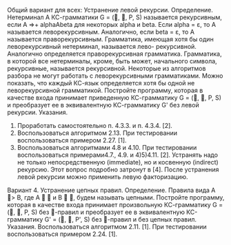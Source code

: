 Общий вариант для всех: Устранение левой рекурсии.
Определение. Нетерминал A КС-грамматики G = (, , P, S) называется рекурсивным, если A =>+ alphaAbeta для
некоторых alpha и beta. Если alpha = ε, то A называется леворекурсивным. Аналогично, если beta = ε, то А называется
праворекурсивным. Грамматика, имеющая хотя бы один леворекурсивный нетерминал, называется лево-
рекурсивной. Аналогично определяется праворекурсивная грамматика. Грамматика, в которой все
нетерминалы, кроме, быть может, начального символа, рекурсивные, называется рекурсивной.
Некоторые из алгоритмов разбора не могут работать с леворекурсивными грамматиками. Можно показать, что
каждый КС-язык определяется хотя бы одной не леворекурсивной грамматикой.
Постройте программу, которая в качестве входа принимает приведенную КС-грамматику G = (, , P, S) и
преобразует ее в эквивалентную КС-грамматику G' без левой рекурсии.
Указания.
1) Проработать самостоятельно п. 4.3.3. и п. 4.3.4. [2].
2) Воспользоваться алгоритмом 2.13. При тестировании воспользоваться примером 2.27. [1].
3) Воспользоваться алгоритмами 4.8 и 4.10. При тестировании воспользоваться примерами4.7., 4.9. и
4)5)4.11. [2].
Устранять надо не только непосредственную (immediate), но и косвенную (indirect) рекурсию. Этот
вопрос подробно затронут в [4].
После устранения левой рекурсии можно применить левую факторизацию.


Вариант 4. Устранение цепных правил.
Определение. Правила вида A > B, где A   и B  , будем называть цепными.
Постройте программу, которая в качестве входа принимает произвольную КС-грамматику G = (, , P, S) без
-правил и преобразует ее в эквивалентную КС-грамматику G' = (, , P', S) без -правил и без цепных правил.
Указания. Воспользоваться алгоритмом 2.11. [1]. При тестировании воспользоваться примером 2.24. [1].

